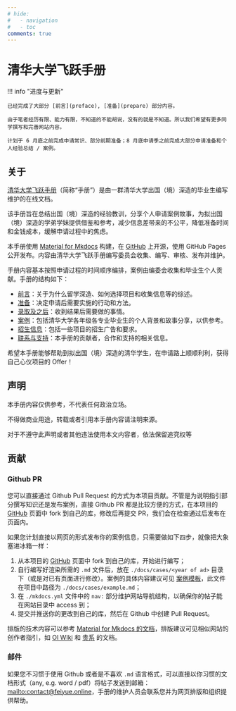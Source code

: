 ```yaml
---
# hide:
#   - navigation
#   - toc
comments: true
---
```


# 清华大学飞跃手册

!!! info "进度与更新"

    已经完成了大部分 [前言](preface), [准备](prepare) 部分内容。
    
    由于笔者经历有限、能力有限，不知道的不能胡说，没有的就是不知道。所以我们希望有更多同学撰写和完善网站内容。

    计划于 6 月底之前完成申请常识、部分前期准备；8 月底申请季之前完成大部分申请准备和个人经验总结 / 案例。

## 关于

[清华大学飞跃手册](https://feiyue.online)（简称“手册”）是由一群清华大学出国（境）深造的毕业生编写维护的在线文档。

该手册旨在总结出国（境）深造的经验教训，分享个人申请案例故事，为拟出国（境）深造的学弟学妹提供借鉴和参考，减少信息差带来的不公平，降低准备时间和金钱成本，缓解申请过程中的焦虑。

本手册使用 [Material for Mkdocs](https://squidfunk.github.io/mkdocs-material/) 构建，在 [GitHub](https://github.com/THU-feiyue/THU-feiyue) 上开源，使用 GitHub Pages 公开发布。内容由清华大学飞跃手册编写委员会收集、编写、审核、发布并维护。

手册内容基本按照申请过程的时间顺序编排，案例由编委会收集和毕业生个人贡献。手册的结构如下：

- [前言](preface)：关于为什么留学深造、如何选择项目和收集信息等的综述。
- [准备](prepare)：决定申请后需要实施的行动和方法。
- [录取及之后](afterad)：收到结果后需要做的事情。
- [案例](cases)：包括清华大学各年级各专业毕业生的个人背景和故事分享，以供参考。
- [招生信息](ad)：包括一些项目的招生广告和要求。
- [联系与支持](contact)：本手册的贡献者，合作和支持的相关信息。

希望本手册能够帮助到拟出国（境）深造的清华学生，在申请路上顺顺利利，获得自己心仪项目的 Offer！

## 声明

本手册内容仅供参考，不代表任何政治立场。

不得做商业用途，转载或者引用本手册内容请注明来源。

对于不遵守此声明或者其他违法使用本文内容者，依法保留追究权等


## 贡献

### Github PR

您可以直接通过 Github Pull Request 的方式为本项目贡献。不管是为说明指引部分撰写知识还是发布案例，直接 Github PR 都是比较方便的方式，在本项目的 [GitHub](https://github.com/THU-feiyue/THU-feiyue) 页面中 fork 到自己的库，修改后再提交 PR，我们会在检查通过后发布在页面内。

如果您计划直接以网页的形式发布你的案例信息，只需要做如下四步，就像把大象塞进冰箱一样：

1.  从本项目的 [GitHub](https://github.com/THU-feiyue/THU-feiyue) 页面中 fork 到自己的库，开始进行编写；
2.  自行编写好渲染所需的 `.md` 文件后，放在 `./docs/cases/<year of ad>` 目录下（或是对已有页面进行修改）。案例的具体内容建议可见 [案例模板](cases/example)，此文件在项目中路径为 `./docs/cases/example.md`；
3.  在 `./mkdocs.yml` 文件中的 `nav:` 部分维护网站导航结构，以确保你的帖子能在网站目录中 access 到；
4.  提交并推送你的更改到自己的库，然后在 Github 中创建 Pull Request。

排版的技术内容可以参考 [Material for Mkdocs 的文档](https://squidfunk.github.io/mkdocs-material/)，排版建议可见相似网站的创作者指引，如 [OI WIki](https://oi-wiki.org/intro/format/) 和 [贵系](https://docs.net9.org/notes/editor/) 的文档。

### 邮件

如果您不习惯于使用 Github 或者是不喜欢 `.md` 语言格式，可以直接以你习惯的文档形式（any, e.g. word / pdf）将帖子发送到邮箱：<mailto:contact@feiyue.online>，手册的维护人员会联系您并为网页排版和组织提供帮助。